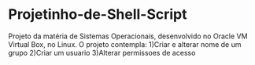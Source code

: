 # Projetinho-de-Shell-Script
Projeto da matéria de Sistemas Operacionais, desenvolvido no Oracle VM Virtual Box, no Linux.
O projeto contempla:
1)Criar e alterar nome de um grupo
2)Criar um usuario
3)Alterar permissoes de acesso
